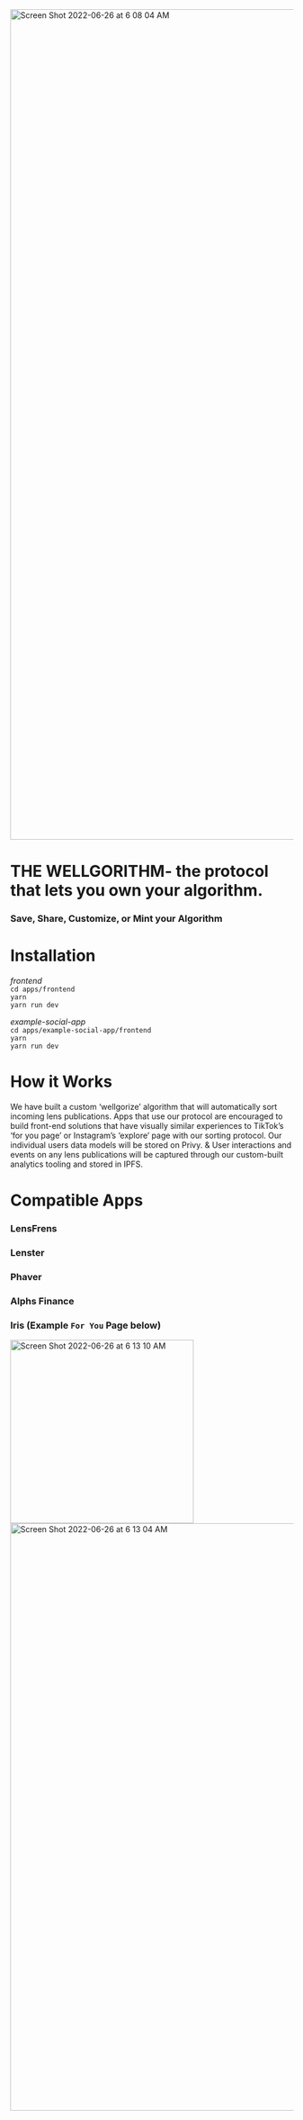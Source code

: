 <img width="1476" alt="Screen Shot 2022-06-26 at 6 08 04 AM" src="https://user-images.githubusercontent.com/59661417/175809299-3ec14877-cd63-4d93-8ef8-19d8aecf175c.png">

# THE WELLGORITHM- the protocol that lets you own your algorithm.
### Save, Share, Customize, or Mint your Algorithm

# Installation
*frontend* <br/>
`cd apps/frontend` <br/>
`yarn`<br/>
`yarn run dev`<br/>

*example-social-app*<br/>
`cd apps/example-social-app/frontend` <br/>
`yarn`<br/>
`yarn run dev`<br/>


# How it Works
We have built a custom ‘wellgorize’ algorithm that will automatically sort incoming lens publications. Apps that use our protocol are encouraged to build front-end solutions that have visually similar experiences to TikTok’s ‘for you page’ or Instagram’s ‘explore’ page with our sorting protocol. Our individual users data models will be stored on Privy. & User interactions and events on any lens publications will be captured through our custom-built analytics tooling and stored in IPFS.

# Compatible Apps 
### LensFrens
### Lenster
### Phaver
### Alphs Finance
### Iris (Example `For You` Page below)
<img width="326" alt="Screen Shot 2022-06-26 at 6 13 10 AM" src="https://user-images.githubusercontent.com/59661417/175809489-7e6a2e3f-7fdb-4a77-996d-86016aaca8c3.png">
<img width="1044" alt="Screen Shot 2022-06-26 at 6 13 04 AM" src="https://user-images.githubusercontent.com/59661417/175809491-6d50d776-9a80-400c-98a0-fc4d5cda86b6.png">
